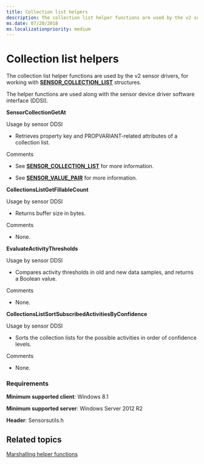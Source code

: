 ```yaml
---
title: Collection list helpers
description: The collection list helper functions are used by the v2 sensor drivers, for working with SENSOR\_COLLECTION\_LIST structures.
ms.date: 07/20/2018
ms.localizationpriority: medium
---
```


# Collection list helpers


The collection list helper functions are used by the v2 sensor drivers, for working with [**SENSOR\_COLLECTION\_LIST**](/windows-hardware/drivers/ddi/sensorsdef/ns-sensorsdef-sensor_collection_list) structures.

The helper functions are used along with the sensor device driver software interface (DDSI).

**SensorCollectionGetAt**

Usage by sensor DDSI

-   Retrieves property key and PROPVARIANT-related attributes of a collection list.

Comments

-   See [**SENSOR\_COLLECTION\_LIST**](/windows-hardware/drivers/ddi/sensorsdef/ns-sensorsdef-sensor_collection_list) for more information.

-   See [**SENSOR\_VALUE\_PAIR**](/windows-hardware/drivers/ddi/sensorsdef/ns-sensorsdef-sensor_value_pair) for more information.

**CollectionsListGetFillableCount**

Usage by sensor DDSI

-   Returns buffer size in bytes.

Comments

-   None.

**EvaluateActivityThresholds**

Usage by sensor DDSI

-   Compares activity thresholds in old and new data samples, and returns a Boolean value.

Comments

-   None.

**CollectionsListSortSubscribedActivitiesByConfidence**

Usage by sensor DDSI

-   Sorts the collection lists for the possible activities in order of confidence levels.

Comments

-   None.

### <span id="Requirements"></span><span id="requirements"></span><span id="REQUIREMENTS"></span>Requirements

**Minimum supported client**: Windows 8.1

**Minimum supported server**: Windows Server 2012 R2

**Header**: Sensorsutils.h


 

## Related topics


[Marshalling helper functions](marshalling-helper-functions.md)

 

